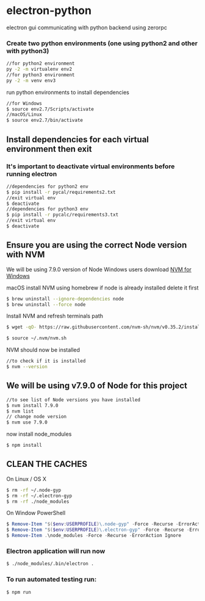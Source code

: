 # electron-python
electron gui communicating with python backend using zerorpc

### Create two python environments (one using python2 and other with python3)
```bash
//for python2 environment
py -2 -m virtualenv env2
//for python3 environment
py -2 -m venv env3
```

run python environments to install dependencies
```bash
//for Windows
$ source env2.7/Scripts/activate
//macOS/Linux
$ source env2.7/bin/activate
```

## Install dependencies for each virtual environment then exit
### It's important to deactivate virtual environments before running electron
```bash
//dependencies for python2 env
$ pip install -r pycal/requirements2.txt
//exit virtual env
$ deactivate
//dependencies for python3 env
$ pip install -r pycalc/requirements3.txt
//exit virtual env
$ deactivate
```

## Ensure you are using the correct Node version with NVM
We will be using 7.9.0 version of Node
Windows users download [NVM for Windows](https://github.com/coreybutler/nvm-windows/releases)

macOS install NVM using homebrew
if node is already installed delete it first
```bash
$ brew uninstall --ignore-dependencies node 
$ brew uninstall --force node
```

Install NVM and refresh terminals path
```bash
$ wget -qO- https://raw.githubusercontent.com/nvm-sh/nvm/v0.35.2/install.sh | bash

$ source ~/.nvm/nvm.sh
```

NVM should now be installed
```bash
//to check if it is installed
$ nvm --version
```

## We will be using v7.9.0 of Node for this project
```bash
//to see list of Node versions you have installed 
$ nvm install 7.9.0
$ nvm list
// change node version
$ nvm use 7.9.0
```

now install node_modules
```bash
$ npm install
```

## CLEAN THE CACHES
On Linux / OS X
```bash
$ rm -rf ~/.node-gyp
$ rm -rf ~/.electron-gyp
$ rm -rf ./node_modules
```

On Window PowerShell
```powershell
$ Remove-Item "$($env:USERPROFILE)\.node-gyp" -Force -Recurse -ErrorAction Ignore
$ Remove-Item "$($env:USERPROFILE)\.electron-gyp" -Force -Recurse -ErrorAction Ignore
$ Remove-Item .\node_modules -Force -Recurse -ErrorAction Ignore
```

### Electron application will run now
```bash
$ ./node_modules/.bin/electron .
```

### To run automated testing run:
```bash
$ npm run
```